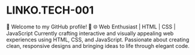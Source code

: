 # LINKO.TECH-001
👋 Welcome to my GitHub profile! 🚀  🌐 Web Enthusiast | HTML | CSS | JavaScript Currently crafting interactive and visually appealing web experiences using HTML, CSS, and JavaScript. Passionate about creating clean, responsive designs and bringing ideas to life through elegant code. 
